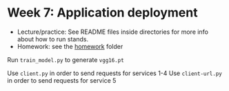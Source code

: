 # Week 7: Application deployment

* Lecture/practice: See README files inside directories for more info about how to run stands.
* Homework: see the [homework](./homework) folder

Run `train_model.py` to generate `vgg16.pt`

Use `client.py` in order to send requests for services 1-4
Use `client-url.py` in order to send requests for service 5
